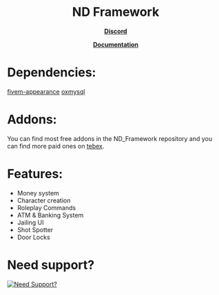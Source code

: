 <h1 align='center'>ND Framework</h1>
<p align='center'><b><a href="discord.gg/nc82d8zvjm">Discord</a></b>

<p align='center'><b><a href="https://ndframework.gitbook.io/nd-framework/">Documentation</a></b>

# Dependencies:
[fivem-appearance](https://github.com/pedr0fontoura/fivem-appearance/releases/download/v1.3.1/fivem-appearance.rar)
[oxmysql](https://github.com/overextended/oxmysql/releases/download/v2.4.0/oxmysql.zip)

# Addons:
You can find most free addons in the ND_Framework repository and you can find more paid ones on [tebex](https://andyyy.tebex.io/category/fivem-scripts?currency=USD).
  
# Features:
* Money system
* Character creation
* Roleplay Commands
* ATM & Banking System
* Jailing UI
* Shot Spotter
* Door Locks

# Need support?
[![Need Support?](https://user-images.githubusercontent.com/86536434/147299047-73691b78-2690-4786-b58b-27d24e48a0d2.png)](https://discord.gg/Z9Mxu72zZ6)
</p>

